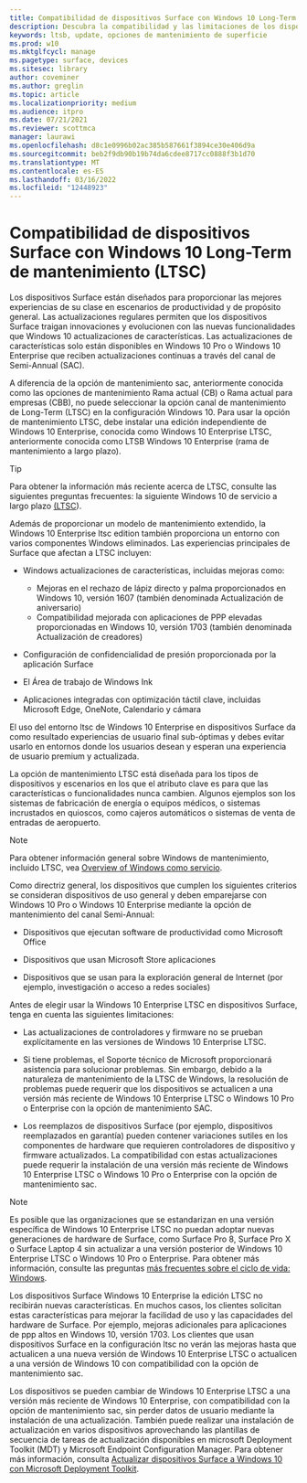 ```yaml
---
title: Compatibilidad de dispositivos Surface con Windows 10 Long-Term de mantenimiento (Surface)
description: Descubra la compatibilidad y las limitaciones de los dispositivos Surface que Windows 10 Enterprise ltsb edition.
keywords: ltsb, update, opciones de mantenimiento de superficie
ms.prod: w10
ms.mktglfcycl: manage
ms.pagetype: surface, devices
ms.sitesec: library
author: coveminer
ms.author: greglin
ms.topic: article
ms.localizationpriority: medium
ms.audience: itpro
ms.date: 07/21/2021
ms.reviewer: scottmca
manager: laurawi
ms.openlocfilehash: d8c1e0996b02ac385b587661f3894ce30e406d9a
ms.sourcegitcommit: beb2f9db90b19b74da6cdee8717cc0888f3b1d70
ms.translationtype: MT
ms.contentlocale: es-ES
ms.lasthandoff: 03/16/2022
ms.locfileid: "12448923"
---
```

# <a name="surface-device-compatibility-with-windows-10-long-term-servicing-channel-ltsc"></a>Compatibilidad de dispositivos Surface con Windows 10 Long-Term de mantenimiento (LTSC)

Los dispositivos Surface están diseñados para proporcionar las mejores experiencias de su clase en escenarios de productividad y de propósito general. Las actualizaciones regulares permiten que los dispositivos Surface traigan innovaciones y evolucionen con las nuevas funcionalidades que Windows 10 actualizaciones de características. Las actualizaciones de características solo están disponibles en Windows 10 Pro o Windows 10 Enterprise que reciben actualizaciones continuas a través del canal de Semi-Annual (SAC).

A diferencia de la opción de mantenimiento sac, anteriormente conocida como las opciones de mantenimiento Rama actual (CB) o Rama actual para empresas (CBB), no puede seleccionar la opción canal de mantenimiento de Long-Term (LTSC) en la configuración Windows 10. Para usar la opción de mantenimiento LTSC, debe instalar una edición independiente de Windows 10 Enterprise, conocida como Windows 10 Enterprise LTSC, anteriormente conocida como LTSB Windows 10 Enterprise (rama de mantenimiento a largo plazo).

>[!TIP]
>Para obtener la información más reciente acerca de LTSC, consulte las siguientes preguntas frecuentes: la siguiente Windows 10 de servicio a largo plazo [(LTSC](https://techcommunity.microsoft.com/t5/windows-it-pro-blog/the-next-windows-10-long-term-servicing-channel-ltsc-release/ba-p/2147232)).

 Además de proporcionar un modelo de mantenimiento extendido, la Windows 10 Enterprise ltsc edition también proporciona un entorno con varios componentes Windows eliminados. Las experiencias principales de Surface que afectan a LTSC incluyen:

* Windows actualizaciones de características, incluidas mejoras como:

  * Mejoras en el rechazo de lápiz directo y palma proporcionados en Windows 10, versión 1607 (también denominada Actualización de aniversario)
  * Compatibilidad mejorada con aplicaciones de PPP elevadas proporcionadas en Windows 10, versión 1703 (también denominada Actualización de creadores)

* Configuración de confidencialidad de presión proporcionada por la aplicación Surface

* El Área de trabajo de Windows Ink

* Aplicaciones integradas con optimización táctil clave, incluidas Microsoft Edge, OneNote, Calendario y cámara

El uso del entorno ltsc de Windows 10 Enterprise en dispositivos Surface da como resultado experiencias de usuario final sub-óptimas y debes evitar usarlo en entornos donde los usuarios desean y esperan una experiencia de usuario premium y actualizada.

La opción de mantenimiento LTSC está diseñada para los tipos de dispositivos y escenarios en los que el atributo clave es para que las características o funcionalidades nunca cambien. Algunos ejemplos son los sistemas de fabricación de energía o equipos médicos, o sistemas incrustados en quioscos, como cajeros automáticos o sistemas de venta de entradas de aeropuerto.

>[!NOTE]
>Para obtener información general sobre Windows de mantenimiento, incluido LTSC, vea [Overview of Windows como servicio](/windows/deployment/update/waas-overview).

Como directriz general, los dispositivos que cumplen los siguientes criterios se consideran dispositivos de uso general y deben emparejarse con Windows 10 Pro o Windows 10 Enterprise mediante la opción de mantenimiento del canal Semi-Annual:

* Dispositivos que ejecutan software de productividad como Microsoft Office

* Dispositivos que usan Microsoft Store aplicaciones

* Dispositivos que se usan para la exploración general de Internet (por ejemplo, investigación o acceso a redes sociales)

Antes de elegir usar la Windows 10 Enterprise LTSC en dispositivos Surface, tenga en cuenta las siguientes limitaciones:

* Las actualizaciones de controladores y firmware no se prueban explícitamente en las versiones de Windows 10 Enterprise LTSC.

* Si tiene problemas, el Soporte técnico de Microsoft proporcionará asistencia para solucionar problemas. Sin embargo, debido a la naturaleza de mantenimiento de la LTSC de Windows, la resolución de problemas puede requerir que los dispositivos se actualicen a una versión más reciente de Windows 10 Enterprise LTSC o Windows 10 Pro o Enterprise con la opción de mantenimiento SAC.

* Los reemplazos de dispositivos Surface (por ejemplo, dispositivos reemplazados en garantía) pueden contener variaciones sutiles en los componentes de hardware que requieren controladores de dispositivo y firmware actualizados. La compatibilidad con estas actualizaciones puede requerir la instalación de una versión más reciente de Windows 10 Enterprise LTSC o Windows 10 Pro o Enterprise con la opción de mantenimiento sac.

>[!NOTE]
>Es posible que las organizaciones que se estandarizan en una versión específica de Windows 10 Enterprise LTSC no puedan adoptar nuevas generaciones de hardware de Surface, como Surface Pro 8, Surface Pro X o Surface Laptop 4 sin actualizar a una versión posterior de Windows 10 Enterprise LTSC o Windows 10 Pro o Enterprise. Para obtener más información, consulte las preguntas [más frecuentes sobre el ciclo de vida: Windows](/lifecycle/faq/windows#what-are-the-requirements-for-servicing-and-updating-the-windows-10-long-term-servicing-channel--ltsc--).

Los dispositivos Surface Windows 10 Enterprise la edición LTSC no recibirán nuevas características. En muchos casos, los clientes solicitan estas características para mejorar la facilidad de uso y las capacidades del hardware de Surface. Por ejemplo, mejoras adicionales para aplicaciones de ppp altos en Windows 10, versión 1703. Los clientes que usan dispositivos Surface en la configuración ltsc no verán las mejoras hasta que actualicen a una nueva versión de Windows 10 Enterprise LTSC o actualicen a una versión de Windows 10 con compatibilidad con la opción de mantenimiento sac.

Los dispositivos se pueden cambiar de Windows 10 Enterprise LTSC a una versión más reciente de Windows 10 Enterprise, con compatibilidad con la opción de mantenimiento sac, sin perder datos de usuario mediante la instalación de una actualización. También puede realizar una instalación de actualización en varios dispositivos aprovechando las plantillas de secuencia de tareas de actualización disponibles en microsoft Deployment Toolkit (MDT) y Microsoft Endpoint Configuration Manager. Para obtener más información, consulta [Actualizar dispositivos Surface a Windows 10 con Microsoft Deployment Toolkit](upgrade-surface-devices-to-windows-10-with-mdt.md).
